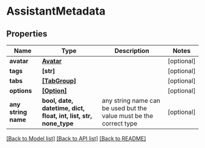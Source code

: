 # AssistantMetadata


## Properties
Name | Type | Description | Notes
------------ | ------------- | ------------- | -------------
**avatar** | [**Avatar**](Avatar.md) |  | [optional] 
**tags** | **[str]** |  | [optional] 
**tabs** | [**[TabGroup]**](TabGroup.md) |  | [optional] 
**options** | [**[Option]**](Option.md) |  | [optional] 
**any string name** | **bool, date, datetime, dict, float, int, list, str, none_type** | any string name can be used but the value must be the correct type | [optional]

[[Back to Model list]](../README.md#documentation-for-models) [[Back to API list]](../README.md#documentation-for-api-endpoints) [[Back to README]](../README.md)


